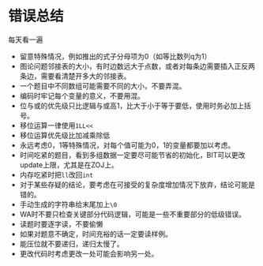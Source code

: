 # 错误总结



每天看一遍

* 留意特殊情况，例如推出的式子分母项为0（如等比数列q为1）
* 图论问题邻接表的大小，有时边数远大于点数，或者对每条边需要插入正反两条边，需要看清楚开多大的邻接表。
* 一个题目中不同数组可能需要不同的大小，不要弄混。
* 编码时牢记每个变量的意义，不要用混。
* 位与或的优先级只比逻辑与或高1，比大于小于等于要低，使用时务必加上括号。
* 移位运算一律使用`1LL<<`
* 移位运算优先级比加减乘除低
* 永远考虑0，1等特殊情况，对每个值可能为0，1的变量都要加以考虑。
* 时间吃紧的题目，看到多组数据一定要尽可能节省的初始化，BIT可以更改update上限，尤其是在ZOJ上。
* 内存吃紧时把`ll`改回`int`
* 对于某些存疑的结论，要考虑在可接受的复杂度增加情况下放弃，结论可能是错的。
* 手动生成的字符串给末尾加上`\0`
* WA时不要只检查关键部分代码逻辑，可能是一些不重要部分的低级错误。
* 读题时要逐字读，不要偷懒
* 如果对题意不确定，时间充裕的话一定要读样例。
* 能压位就不要递归，递归太慢了。
* 更改代码时考虑更改一处可能会影响另一处。


